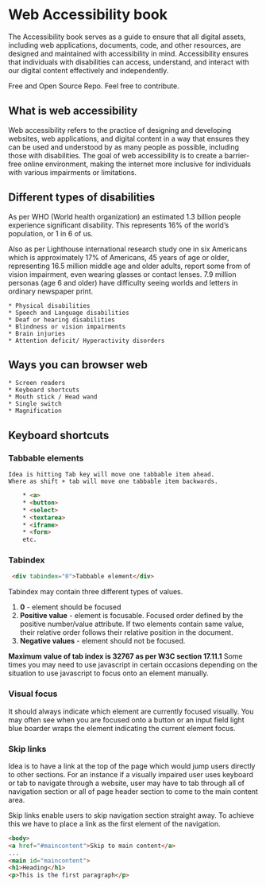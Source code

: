 # Web Accessibility book

The Accessibility book serves as a guide to ensure that all digital assets, including web applications, documents, code, and other resources, are designed and maintained with accessibility in mind. Accessibility ensures that individuals with disabilities can access, understand, and interact with our digital content effectively and independently.

Free and Open Source Repo. Feel free to contribute. 

## What is web accessibility

Web accessibility refers to the practice of designing and developing websites, web applications, and digital content in a way that ensures they can be used and understood by as many people as possible, including those with disabilities. The goal of web accessibility is to create a barrier-free online environment, making the internet more inclusive for individuals with various impairments or limitations.

## Different types of disabilities

As per WHO (World health organization) an estimated 1.3 billion people experience significant disability. This represents 16% of the world’s population, or 1 in 6 of us.

Also as per Lighthouse international research study one in six Americans which is approximately 17% of Americans, 45 years of age or older, representing 16.5 million middle age and older adults, report some from of vision impairment, even wearing glasses or contact lenses. 7.9 million personas (age 6 and older) have difficulty seeing worlds and letters in ordinary newspaper print.

    * Physical disabilities
    * Speech and Language disabilities
    * Deaf or hearing disabilities
    * Blindness or vision impairments
    * Brain injuries
    * Attention deficit/ Hyperactivity disorders

## Ways you can browser web
    * Screen readers
    * Keyboard shortcuts
    * Mouth stick / Head wand
    * Single switch
    * Magnification
  
## Keyboard shortcuts

### Tabbable elements
    Idea is hitting Tab key will move one tabbable item ahead.
    Where as shift + tab will move one tabbable item backwards.
```html
    * <a>
    * <button>
    * <select>
    * <textarea>
    * <iframe>
    * <form>
    etc.
```
### Tabindex
   ```html
    <div tabindex="0">Tabbable element</div>
   ```

   Tabindex may contain three different types of values. 
   1.  **0** - element should be focused
   2.  **Positive value** - element is focusable. Focused order defined by the positive number/value attribute. If two elements contain same value, their relative order follows their relative position in the document.
   3.  **Negative values** - element should not be focused.
   
   **Maximum value of tab index is 32767 as per W3C section 17.11.1** Some times you may need to use javascript in certain occasions depending on the situation to use javascript to focus onto an element manually.

### Visual focus

It should always indicate which element are currently focused visually. You may often see when you are focused onto a button or an input field light blue boarder wraps the element indicating the current element focus.

### Skip links

Idea is to have a link at the top of the page which would jump users directly to other sections. For an instance if a visually impaired user uses keyboard or tab to navigate through a website, user may have to tab through all of navigation section or all of page header section to come to the main content area.

Skip links enable users to skip navigation section straight away. To achieve this we have to place a link as the first element of the navigation.


```html
<body>
<a href="#maincontent">Skip to main content</a>
...
<main id="maincontent">
<h1>Heading</h1>
<p>This is the first paragraph</p>
```

